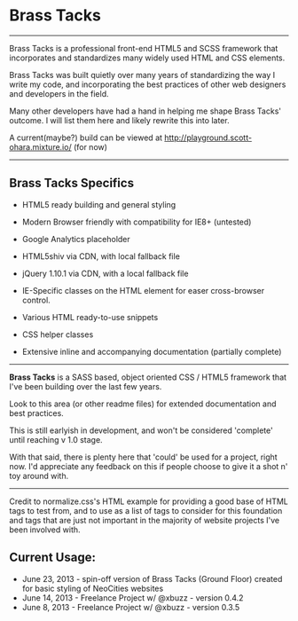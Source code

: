 # Brass Tacks

<hr />

Brass Tacks is a professional front-end HTML5 and SCSS framework that incorporates and standardizes many
widely used HTML and CSS elements.

Brass Tacks was built quietly over many years of standardizing the way I write my code, and incorporating 
the best practices of other web designers and developers in the field.  

Many other developers have had a hand in helping me shape Brass Tacks' outcome.  I will list them here and 
likely rewrite this into later.

A current(maybe?) build can be viewed at http://playground.scott-ohara.mixture.io/ (for now)

<hr />

## Brass Tacks Specifics

* HTML5 ready building and general styling
* Modern Browser friendly with compatibility for IE8+ (untested)

* Google Analytics placeholder
* HTML5shiv via CDN, with local fallback file
* jQuery 1.10.1 via CDN, with a local fallback file
* IE-Specific classes on the HTML element for easer cross-browser control.

* Various HTML ready-to-use snippets
* CSS helper classes

* Extensive inline and accompanying documentation (partially complete)

<hr />

<strong>Brass Tacks</strong> is a SASS based, object oriented CSS / HTML5 framework that I've been building over the last few years.

Look to this area (or other readme files) for extended documentation and best practices.

This is still earlyish in development, and won't be considered 'complete' until reaching v 1.0 stage.  

With that said, there is plenty here that 'could' be used for a project, right now.  I'd appreciate any feedback on this if people 
choose to give it a shot n' toy around with.

<hr />

Credit to normalize.css's HTML example for providing a good base of HTML tags to test from, and to 
use as a list of tags to consider for this foundation and tags that are just not important in
the majority of website projects I've been involved with.


## Current Usage:
* June 23, 2013 - spin-off version of Brass Tacks (Ground Floor) created for basic styling of NeoCities websites
* June 14, 2013 - Freelance Project w/ @xbuzz - version 0.4.2
* June 8, 2013 - Freelance Project w/ @xbuzz - version 0.3.5 


